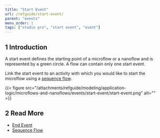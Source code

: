 ```yaml
---
title: "Start Event"
url: /refguide/start-event/
parent: "events"
menu_order: 1
tags: ["studio pro", "start event", "event"]
---
```


## 1 Introduction
A start event defines the starting point of a microflow or a nanoflow and is represented by a green circle. A flow can contain only one start event.

Link the start event to an activity with which you would like to start the microflow using a [sequence flow](/refguide/sequence-flow/).

{{< figure src="/attachments/refguide/modeling/application-logic/microflows-and-nanoflows/events/start-event/start-event.png" alt="" >}}

## 2 Read More

* [End Event](/refguide/end-event/)
* [Sequence Flow](/refguide/sequence-flow/)